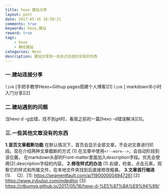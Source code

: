 ```yaml
---
title: hexo 建站分享
layout: post
date: 2017-05-16 16:50:21
comments: true
keywords: hexo,建站
reward: true
tags:
	- hexo
	- 静态建站
categories: Hexo
description: 建站分享和一些自己总结的没有的东西
---
```

### 一.建站连接分享
`link` [手把手教学Hexo+Githup pages搭建个人博客][1]
`link` [ markdown半小时入门分享][2]
<!--more-->
### 二.建站遇到的问题
当hexo d -g出错，找不到git时，看我之前的一篇[hexo -d错误解决][3]。
<!--more-->
### 三.一些其他文章没有的东西
**1.首页文章截断功能**
在默认情况下，首页会显示全部文章，不会对文章进行阶段。现在介绍两种文章截断的方式
(1).在文章中使用`<!--more-->`，会自动阶段到该位置。
在markdown头部的Front-matter里面加入description字段。优先会使用(2).description字段的内容。
**2.修改样式的办法**
(1).右键，检查，点击元素，观察它的样式和所属文件，在本地文件夹找到后直接修改粗暴。
**3.文章首行缩进**
(1).&emsp;
(2).&nbsp;
[1]: https://segmentfault.com/a/1190000004947261
[2]: https://www.zybuluo.com/mdeditor
[3]: https://ctbumyq.github.io/2017/05/16/hexo-d-%E5%87%BA%E9%94%99/
